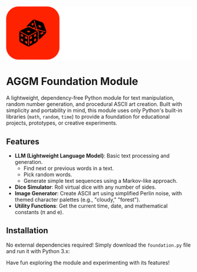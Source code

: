 ![AGGM Foundation Module Banner](banner.png)

# AGGM Foundation Module

A lightweight, dependency-free Python module for text manipulation, random number generation, and procedural ASCII art creation. Built with simplicity and portability in mind, this module uses only Python's built-in libraries (`math`, `random`, `time`) to provide a foundation for educational projects, prototypes, or creative experiments.

## Features

- **LLM (Lightweight Language Model)**: Basic text processing and generation.
  - Find next or previous words in a text.
  - Pick random words.
  - Generate simple text sequences using a Markov-like approach.
- **Dice Simulator**: Roll virtual dice with any number of sides.
- **Image Generator**: Create ASCII art using simplified Perlin noise, with themed character palettes (e.g., "cloudy," "forest").
- **Utility Functions**: Get the current time, date, and mathematical constants (π and e).

## Installation

No external dependencies required! Simply download the `foundation.py` file and run it with Python 3.x:

Have fun exploring the module and experimenting with its features!